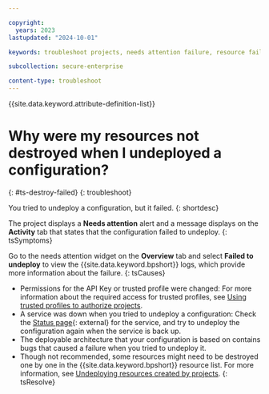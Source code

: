 ```yaml
---

copyright:
  years: 2023
lastupdated: "2024-10-01"

keywords: troubleshoot projects, needs attention failure, resource failure, needs attention, failure, destroy, resources, undeploy configurations, undeploy fail, undeploy configurations failed

subcollection: secure-enterprise

content-type: troubleshoot
---
```


{{site.data.keyword.attribute-definition-list}}

# Why were my resources not destroyed when I undeployed a configuration?
{: #ts-destroy-failed}
{: troubleshoot}

You tried to undeploy a configuration, but it failed.
{: shortdesc}

The project displays a **Needs attention** alert and a message displays on the **Activity** tab that states that the configuration failed to undeploy.
{: tsSymptoms}

Go to the needs attention widget on the **Overview** tab and select **Failed to undeploy** to view the {{site.data.keyword.bpshort}} logs, which provide more information about the failure.
{: tsCauses}

* Permissions for the API Key or trusted profile were changed: For more information about the required access for trusted profiles, see [Using trusted profiles to authorize projects](/docs/secure-enterprise?topic=secure-enterprise-tp-project).
* A service was down when you tried to undeploy a configuration: Check the [Status page](/status){: external} for the service, and try to undeploy the configuration again when the service is back up.
* The deployable architecture that your configuration is based on contains bugs that caused a failure when you tried to undeploy it.
* Though not recommended, some resources might need to be destroyed one by one in the {{site.data.keyword.bpshort}} resource list. For more information, see [Undeploying resources created by projects](/docs/secure-enterprise?topic=secure-enterprise-best-practices-projects#project-resources-destroy).
{: tsResolve}
